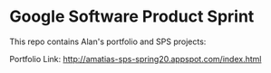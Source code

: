 # Google Software Product Sprint

This repo contains Alan's portfolio and SPS projects:

Portfolio Link: http://amatias-sps-spring20.appspot.com/index.html